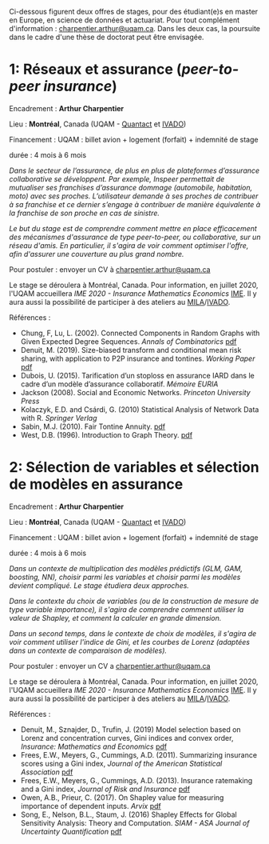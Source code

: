 Ci-dessous figurent deux offres de stages, pour des étudiant(e)s en master en Europe, en science de données et actuariat. Pour tout complément d'information : [charpentier.arthur@uqam.ca](mailto:charpentier.arthur@uqam.ca). Dans les deux cas, la poursuite dans le cadre d'une thèse de doctorat peut être envisagée. 

# 1: Réseaux et assurance (*peer-to-peer insurance*)

Encadrement : **Arthur Charpentier** 

Lieu : **Montréal**, Canada (UQAM - [Quantact](http://quantact.uqam.ca/) et [IVADO](http://ivado.ca/))

Financement : UQAM : billet avion + logement (forfait) + indemnité de stage

durée : 4 mois à 6 mois

*Dans le secteur de l’assurance, de plus en plus de plateformes d’assurance collaborative se développent. Par exemple, Inspeer permettait de mutualiser ses franchises d’assurance dommage (automobile, habitation, moto) avec ses proches. L’utilisateur demande à ses proches de contribuer à sa franchise et ce dernier s’engage à contribuer de manière équivalente à la franchise de son proche en cas de sinistre.*

*Le but du stage est de comprendre comment mettre en place efficacement des mécanismes d'assurance de type peer-to-peer, ou collaborative, sur un réseau d'amis. En particulier, il s'agira de voir comment optimiser l'offre, afin d'assurer une couverture au plus grand nombre.*

Pour postuler : envoyer un CV à [charpentier.arthur@uqam.ca](mailto:charpentier.arthur@uqam.ca)

Le stage se déroulera à Montréal, Canada. Pour information, en juillet 2020, l'UQAM accueillera *IME 2020 - Insurance Mathematics Economics* [IME](https://tv.uqam.ca/ime-2020-insurance-mathematics-economics-congres-international). Il y aura aussi la possibilité de participer à des ateliers au [MILA](https://mila.quebec/)/[IVADO](http://ivado.ca/).

Références :
- Chung, F, Lu, L. (2002). Connected Components in Random Graphs with Given Expected Degree Sequences. *Annals of Combinatorics* [pdf](http://math.ucsd.edu/~fan/wp/conn.pdf)
- Denuit, M. (2019). Size-biased transform and conditional mean risk sharing, with application to P2P insurance and tontines. *Working Paper* [pdf](https://dial.uclouvain.be/pr/boreal/object/boreal%3A215115/datastream/PDF_01/view)
- Dubois, U. (2015). Tarification d’un stoploss en assurance IARD dans le cadre d’un modèle d’assurance
collaboratif. *Mémoire EURIA* 
- Jackson (2008). Social and Economic Networks. *Princeton University Press*
- Kolaczyk, E.D. and  Csárdi, G.  (2010) Statistical Analysis of Network Data with R. *Springer Verlag*
- Sabin, M.J. (2010). Fair Tontine Annuity. [pdf](https://papers.ssrn.com/sol3/papers.cfm?abstract_id=1579932)
- West, D.B. (1996). Introduction to Graph Theory. [pdf](http://docshare01.docshare.tips/files/26167/261678089.pdf)


# 2: Sélection de variables et sélection de modèles en assurance

Encadrement : **Arthur Charpentier** 

Lieu : **Montréal**, Canada (UQAM - [Quantact](http://quantact.uqam.ca/) et [IVADO](http://ivado.ca/))

Financement : UQAM : billet avion + logement (forfait) + indemnité de stage

durée : 4 mois à 6 mois

*Dans un contexte de multiplication des modèles prédictifs (GLM, GAM, boosting, NN), choisir parmi les variables et choisir parmi les modèles devient compliqué. Le stage étudiera deux approches.*

*Dans le contexte du choix de variables (ou de la construction de mesure de type variable importance), il s'agira de comprendre comment utiliser la valeur de Shapley, et comment la calculer en grande dimension.*

*Dans un second temps, dans le contexte de choix de modèles, il s'agira de voir comment utiliser l'indice de Gini, et les courbes de Lorenz (adaptées dans un contexte de comparaison de modèles).*

Pour postuler : envoyer un CV a [charpentier.arthur@uqam.ca](mailto:charpentier.arthur@uqam.ca)

Le stage se déroulera à Montréal, Canada. Pour information, en juillet 2020, l'UQAM accueillera *IME 2020 - Insurance Mathematics Economics* [IME](https://tv.uqam.ca/ime-2020-insurance-mathematics-economics-congres-international). Il y aura aussi la possibilité de participer à des ateliers au [MILA](https://mila.quebec/)/[IVADO](http://ivado.ca/).

Références :
- Denuit, M., Sznajder, D., Trufin, J. (2019) Model selection based on Lorenz and concentration curves, Gini indices
and convex order, *Insurance: Mathematics and Economics* [pdf](http://sci-hub.tw/downloads/2019-10-16/dc/10.1016@j.insmatheco.2019.09.001.pdf)
- Frees, E.W., Meyers, G., Cummings, A.D. (2011). Summarizing insurance scores using
a Gini index, *Journal of the American Statistical Association* [pdf](https://www.tandfonline.com/doi/abs/10.1198/jasa.2011.tm10506)
- Frees,  E.W.,  Meyers,  G.,  Cummings,  A.D.  (2013). Insurance  ratemaking  and a  Gini
index, *Journal of Risk and Insurance* [pdf](https://www.jstor.org/stable/pdf/24546807.pdf)
- Owen, A.B., Prieur, C. (2017). On Shapley value for measuring importance of dependent inputs. *Arvix* [pdf](https://arxiv.org/abs/1610.02080)
-  Song, E., Nelson, B.L., Staum, J. (2016) Shapley Effects for Global Sensitivity Analysis: Theory and Computation. *SIAM - ASA Journal of Uncertainty Quantification* [pdf](https://pdfs.semanticscholar.org/6a25/48b159bc3bf6c74e13b74a037917951d75ca.pdf)
